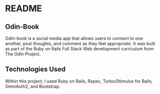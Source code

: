 # README

## Odin-Book
Odin-book is a social media app that allows users to connect to one another, post thoughts, and comment as they feel appropriate.
It was built as part of the Ruby on Rails Full Stack Web development curriculum from The Odin Project.

## Technologies Used
Within this project, I used Ruby on Rails, Rspec, Turbo/Stimulus for Rails, OmniAuth2, and Bootstrap.

